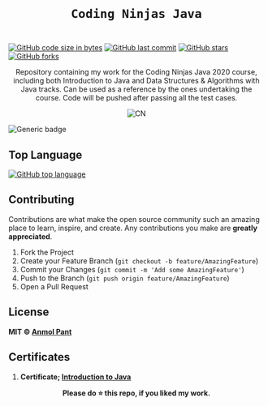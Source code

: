 <code>
  <h1 align="center">Coding Ninjas Java</h1>
</code>

[![GitHub code size in bytes](https://img.shields.io/github/languages/code-size/anmolpant/Coding-Ninjas-Java?logo=github&style=social)](https://github.com/anmolpant/) [![GitHub last commit](https://img.shields.io/github/last-commit/anmolpant/Coding-Ninjas-Java?style=social&logo=git)](https://github.com/anmolpant/) [![GitHub stars](https://img.shields.io/github/stars/anmolpant/Coding-Ninjas-Java?style=social)](https://github.com/anmolpant/Coding-Ninjas-Java/stargazers) [![GitHub forks](https://img.shields.io/github/forks/anmolpant/Coding-Ninjas-Java?style=social&logo=git)](https://github.com/anmolpant/Coding-Ninjas-Java/network)

<p align="center">
  Repository containing my work for the Coding Ninjas Java 2020 course, including both Introduction to Java and Data Structures & Algorithms with Java tracks. Can be used as a reference by the ones undertaking the course. Code will be pushed after passing all the test cases.
</p>

<p align="center">
<img src="https://github.com/anmolpant/Coding-Ninjas-Java/blob/master/assets/CNLOGO.svg" alt="CN"/>
</p>

![Generic badge](https://img.shields.io/badge/Java-orange)

## Top Language

[![GitHub top language](https://img.shields.io/github/languages/top/anmolpant/Coding-Ninjas-Java?logo=java&style=social)](https://github.com/anmolpant/)

## Contributing

Contributions are what make the open source community such an amazing place to learn, inspire, and create. Any contributions you make are **greatly appreciated**.

1. Fork the Project
2. Create your Feature Branch (`git checkout -b feature/AmazingFeature`)
3. Commit your Changes (`git commit -m 'Add some AmazingFeature'`)
4. Push to the Branch (`git push origin feature/AmazingFeature`)
5. Open a Pull Request

## License

**MIT &copy; [Anmol Pant](https://github.com/anmolpant/Coding-Ninjas-Java/blob/master/LICENSE)**

## Certificates

1. **Certificate; [Introduction to Java](http://files.codingninjas.in/certificate119274112587a5d9b820e51e41dddb09a0b9a3d.pdf)**

<div align="center">
  <b>Please do ⭐ this repo, if you liked my work.</b>
</div>


